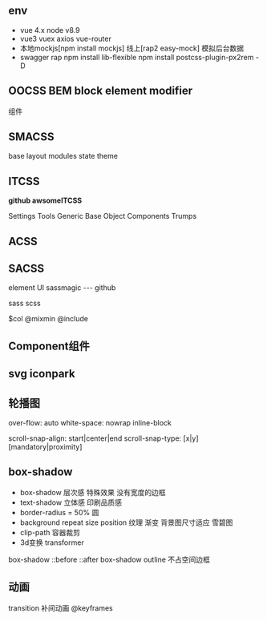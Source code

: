 ## env

- vue 4.x node v8.9
- vue3 vuex axios vue-router
- 本地mockjs[npm install mockjs] 线上[rap2 easy-mock]  模拟后台数据
- swagger rap
npm install lib-flexible
npm install postcss-plugin-px2rem -D
## OOCSS BEM block element modifier

组件 
## SMACSS 

base layout modules state theme 

## ITCSS 
**github awsomeITCSS** 

 Settings 
 Tools 
 Generic
 Base
 Object 
 Components 
 Trumps 

## ACSS 
## SACSS
element UI
sassmagic --- github

sass 
scss 

$col @mixmin @include 
## Component组件
## svg iconpark
## 轮播图
over-flow: auto
white-space: nowrap
inline-block

scroll-snap-align: start|center|end
scroll-snap-type: [x|y] [mandatory|proximity]

## box-shadow 
- box-shadow 层次感 特殊效果 没有宽度的边框
- text-shadow 立体感 印刷品质感
- border-radius = 50% 圆
- background repeat size position 纹理 渐变 背景图尺寸适应 雪碧图
- clip-path 容器裁剪
- 3d变换 transformer

box-shadow ::before ::after 
box-shadow outline 不占空间边框

## 动画
transition 补间动画
@keyframes 